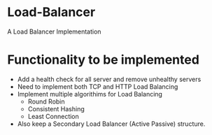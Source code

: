 # Load-Balancer
A Load Balancer Implementation

# Functionality to be implemented 
- Add a health check for all server and remove unhealthy servers
- Need to implement both TCP and HTTP Load Balancing
- Implement multiple algorithims for Load Balancing
  - Round Robin
  - Consistent Hashing
  - Least Connection
- Also keep a Secondary Load Balancer (Active Passive) structure.
    
